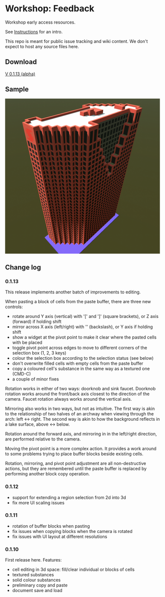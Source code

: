 # Workshop: Feedback

Workshop early access resources.

See [Instructions](https://github.com/bgulanowski/workshop-feedback/wiki/Instructions) for an intro.

This repo is meant for public issue tracking and wiki content. We don't expect to host any source files here.

## Download

[V 0.1.13 (alpha)](https://github.com/bgulanowski/workshop-feedback/releases/download/v0.1.13-alpha/Workshop.v0.1.13-alpha.app.zip)

## Sample

![Scotia Plaza Tower](https://github.com/bgulanowski/workshop-feedback/blob/master/Workshop%20-%20Scotia%20Plaza%20(partial).png "Scotia Plaza Tower")

## Change log

### 0.1.13

This release implements another batch of improvements to editing.

When pasting a block of cells from the paste buffer, there are three new controls:
 - rotate around Y axis (vertical) with '[' and ']' (square brackets), or Z axis (forward) if holding shift
 - mirror across X axis (left/right) with '\' (backslash), or Y axis if holding shift
 - show a widget at the pivot point to make it clear where the pasted cells with be placed
 - toggle pivot point across edges to move to different corners of the selection box (1, 2, 3 keys)
 - colour the selection box according to the selection status (see below)
 - don't overwrite filled cells with empty cells from the paste buffer
 - copy a coloured cell's substance in the same way as a textured one (CMD-C)
 - a couple of minor fixes

Rotation works in either of two ways: doorknob and sink faucet. Doorknob rotation works around the front/back axis closest to the direction of the camera. Faucet rotation always works around the vertical axis.

Mirroring also works in two ways, but not as intuitive. The first way is akin to the relationship of two halves of an archway when viewing through the arch: left <-> right. The second way is akin to how the background reflects in a lake surface, above <-> below.

Rotation around the forward axis, and mirroring in in the left/right direction, are performed relative to the camera.

Moving the pivot point is a more complex action. It provides a work around to some problems trying to place buffer blocks beside existing cells.

Rotation, mirroring, and pivot point adjustment are all non-destructive actions, but they are remembered until the paste buffer is replaced by performing another block copy operation.

### 0.1.12
- support for extending a region selection from 2d into 3d
- fix more UI scaling issues

### 0.1.11
- rotation of buffer blocks when pasting
- fix issues when copying blocks when the camera is rotated
- fix issues with UI layout at different resolutions

### 0.1.10

First release here. Features:
- cell editing in 3d space: fill/clear individual or blocks of cells
- textured substances
- solid colour substances
- preliminary copy and paste
- document save and load
